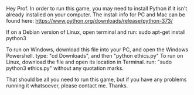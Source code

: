 Hey Prof. In order to run this game, you may need to install Python if it isn't already installed on your computer. The install info for PC and Mac can be found here:
https://www.python.org/downloads/release/python-373/

If on a Debian version of Linux, open terminal and run: sudo apt-get install python3

To run on Windows, download this file into your PC, and open the Windows Powershell. type: "cd Downloads", and then "python ethics.py"
To run on Linux, download the file and open its location in Terminal. run: "sudo python3 ethics.py" without any quotation marks. 

That should be all you need to run this game, but if you have any problems running it whatsoever, please contact me. Thanks.
